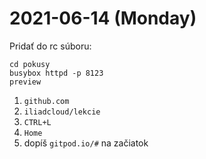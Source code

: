 # 2021-06-14 (Monday)

Pridať do rc súboru:

    cd pokusy
    busybox httpd -p 8123
    preview

 1. `github.com`
 2. `iliadcloud/lekcie`
 3. `CTRL+L`
 4. `Home`
 5. dopíš `gitpod.io/#` na začiatok
